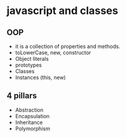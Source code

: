# javascript and classes

## OOP 
- it is a collection of properties and methods.
- toLowerCase, new, constructor
- Object literals
- prototypes
- Classes
- Instances (this, new)

## 4 pillars
* Abstraction
* Encapsulation
* Inheritance
* Polymorphism


